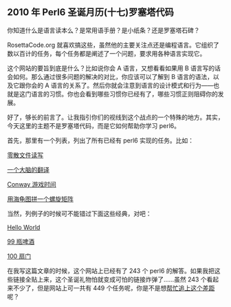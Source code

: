 ## 2010 年 Perl6 圣诞月历(十七)罗塞塔代码

你知道什么是语言读本么？是常用语手册？是小纸条？还是罗塞塔石碑？

RosettaCode.org 就喜欢搞这些，虽然他的主要关注点还是编程语言。它组织了数以百计的任务，每个任务都是阐述了一个问题，要求用各种语言实现它。

这个网站的要旨到底是什么？比如说你会 A 语言，又想看看如果用 B 语言写的话会如何。那么通过很多问题的解决的对比，你应该可以了解到 B 语言的语法，以及它跟你会的 A 语言的关系了。然后你就会注意到语言的设计模式和行为——也就是这门语言的习惯。你也会看到哪些习惯你已经有了，哪些习惯正则阻碍你的发展。

好了，够长的前言了。让我指引你们的视线到这个战点的一个特殊的地方。其实，今天这里的主题不是罗塞塔代码，而是它如何帮助你学习 perl6。

首先，那里有一个列表，列出了所有已经有 perl6 实现的任务。比如：

[零散文件读写](http://rosettacode.org/wiki/File_IO)

[一个大脑的翻译](http://rosettacode.org/wiki/Execute_Brain****/Perl_6)

[Conway 游戏时间](http://rosettacode.org/wiki/Conway%27s_Game_of_Life#Perl_6)

[用海龟图拼一个螺旋矩阵](http://rosettacode.org/wiki/Spiral_matrix#Perl_6)

当然，列例子的时候可不能错过下面这些经典，对吧：

[Hello World](http://rosettacode.org/wiki/Hello_World#Perl_6)

[99 瓶啤酒](http://rosettacode.org/wiki/99_Bottles_of_Beer#Perl_6)

[100 扇门](http://rosettacode.org/wiki/100_doors#Perl_6)

在我写这篇文章的时候，这个网站上已经有了 243 个 perl6 的解答。如果我把这些链接全贴上来，这个圣诞礼物怕就变成可怕的链接炸弹了……虽然 243 个看起来不少了，但是网站上可一共有 449 个任务呢，你是不是想[帮忙追上这个差距](http://rosettacode.org/wiki/Reports:Tasks_not_implemented_in_Perl_6)呢？

